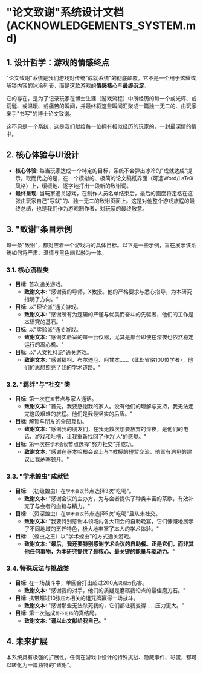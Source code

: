 # "论文致谢"系统设计文档 (ACKNOWLEDGEMENTS_SYSTEM.md)

## 1. 设计哲学：游戏的情感终点

"论文致谢"系统是我们游戏对传统"成就系统"的彻底颠覆。它不是一个用于炫耀或解锁内容的冰冷列表，而是这款游戏的**情感核心**与**最终沉淀**。

它的存在，是为了记录玩家在博士生涯（游戏流程）中所经历的每一个或光辉、或荒诞、或温暖、或痛苦的瞬间，并最终将这些瞬间汇聚成一篇独一无二的、由玩家亲手"书写"的博士论文致谢。

这不只是一个系统，这是我们献给每一位拥有相似经历的玩家的，一封最深情的情书。

## 2. 核心体验与UI设计

- **核心体验**: 每当玩家达成一个特定的目标，系统不会弹出冰冷的"成就达成"提示。取而代之的是，在一个模拟的、极简的论文稿纸界面（可选Word/LaTeX风格）上，缓缓地、逐字地打出一段新的致谢词。
- **最终呈现**: 当玩家通关游戏，在制作人员名单结束后，最后的画面将定格在这张由玩家自己"写就"的、独一无二的致谢页面上。这是对他整个游戏旅程的最终总结，也是我们作为游戏制作者，对玩家的最终敬意。

## 3. "致谢"条目示例

每一条"致谢"，都对应着一个游戏内的具体目标。以下是一些示例，旨在展示该系统如何将严肃、温情与黑色幽默融为一体。

### 3.1. 核心流程类

- **目标**: 首次通关游戏。
    - **致谢文本**: "感谢我的导师，X教授。他的严格要求与悉心指导，为本研究指明了方向。"
- **目标**: 以"理论派"通关游戏。
    - **致谢文本**: "感谢所有为逻辑的严谨与优美而奋斗的先驱者，他们的工作是本研究的基石。"
- **目标**: 以"实验派"通关游戏。
    - **致谢文本**: "感谢实验室的每一台仪器，尤其是那台即使在深夜也依然稳定运行的离心机。"
- **目标**: 以"人文社科派"通关游戏。
    - **致谢文本**: "感谢福柯、布尔迪厄、阿甘本……（此处省略100位学者），他们的思想照亮了我的学术道路。"

### 3.2. "羁绊"与"社交"类

- **目标**: 第一次在`家`节点与家人通话。
    - **致谢文本**: "首先，我要感谢我的家人。没有他们的理解与支持，我无法走完这段艰难的旅程。他们是我最坚实的后盾。"
- **目标**: 解锁与朋友的全部互动。
    - **致谢文本**: "感谢我的朋友们，在我无数次想要放弃的深夜，是他们的电话、游戏和吐槽，让我重新找回了作为'人'的感觉。"
- **目标**: 第一次在`学术会议`节点选择"努力社交"并成功。
    - **致谢文本**: "感谢在哥本哈根会议上与Y教授的短暂交流，他富有洞见的建议让我茅塞顿开。"

### 3.3. "学术蝗虫"成就链

- **目标**: （初级蝗虫）在`学术会议`节点选择3次"吃喝"。
    - **致谢文本**: "感谢会议的主办方，为与会者提供了种类丰富的茶歇，有效补充了与会者的血糖与精力。"
- **目标**: （资深蝗虫）在`学术会议`节点选择5次"吃喝"且从未社交。
    - **致谢文本**: "我要特别感谢本领域内各大顶会的自助晚宴，它们慷慨地展示了不同地域的烹饪特色，极大地丰富了本人的学术体验。"
- **目标**: （蝗虫之王）以"学术蝗虫"的方式通关游戏。
    - **致谢文本**: "**最后，我还要特别感谢学术会议的自助餐。正是它们，而非其他任何事物，为本研究提供了最核心、最关键的能量与驱动力。**"

### 3.4. 特殊玩法与挑战类

- **目标**: 在一场战斗中，单回合打出超过200点`说服力`伤害。
    - **致谢文本**: "感谢我的对手，他们的质疑是磨砺我论点的最佳磨刀石。"
- **目标**: 携带超过10张`压力`相关的诅咒牌赢得一场战斗。
    - **致谢文本**: "感谢那些无法杀死我的，它们都让我变得……压力更大。"
- **目标**: 第一次达成`势不可挡`的真结局。
    - **致谢文本**: "**谨以此文献给我自己。**"

## 4. 未来扩展
本系统具有极强的扩展性，任何在游戏中设计的特殊挑战、隐藏事件、彩蛋，都可以转化为一篇独特的"致谢"。 